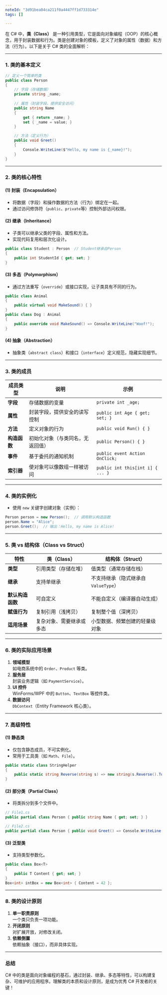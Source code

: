 ```yaml
---
noteId: "3d91bea04ca211f0a4447ff1d733314e"
tags: []

---
```


在 C# 中，**类（Class）** 是一种引用类型，它是面向对象编程（OOP）的核心概念，用于封装数据和行为。类是创建对象的模板，定义了对象的属性（数据）和方法（行为）。以下是关于 C# 类的全面解析：

---

### **1. 类的基本定义**
```csharp
// 定义一个简单的类
public class Person
{
    // 字段（存储数据）
    private string _name;
    
    // 属性（封装字段，提供安全访问）
    public string Name
    {
        get { return _name; }
        set { _name = value; }
    }

    // 方法（定义行为）
    public void Greet()
    {
        Console.WriteLine($"Hello, my name is {_name}!");
    }
}
```

---

### **2. 类的核心特性**
#### **(1) 封装（Encapsulation）**
- 将数据（字段）和操作数据的方法（行为）绑定在一起。
- 通过访问修饰符（`public`、`private`等）控制外部访问权限。

#### **(2) 继承（Inheritance）**
- 子类可以继承父类的字段、属性和方法。
- 实现代码复用和层次化设计。
```csharp
public class Student : Person  // Student继承自Person
{
    public int StudentId { get; set; }
}
```

#### **(3) 多态（Polymorphism）**
- 通过方法重写（`override`）或接口实现，让子类具有不同的行为。
```csharp
public class Animal
{
    public virtual void MakeSound() { }
}
public class Dog : Animal
{
    public override void MakeSound() => Console.WriteLine("Woof!");
}
```

#### **(4) 抽象（Abstraction）**
- 抽象类（`abstract class`）和接口（`interface`）定义规范，隐藏实现细节。

---

### **3. 类的成员**
| 成员类型       | 说明                                                                 | 示例                          |
|----------------|----------------------------------------------------------------------|-------------------------------|
| **字段**       | 存储数据的变量                                                      | `private int _age;`           |
| **属性**       | 封装字段，提供安全的读写控制                                        | `public int Age { get; set; }`|
| **方法**       | 定义对象的行为                                                      | `public void Run() { }`       |
| **构造函数**   | 初始化对象（与类同名，无返回值）                                    | `public Person() { }`         |
| **事件**       | 基于委托的通知机制                                                  | `public event Action OnClick;`|
| **索引器**     | 使对象可以像数组一样被访问                                          | `public int this[int i] { ... }` |

---

### **4. 类的实例化**
- 使用 `new` 关键字创建对象（实例）：
```csharp
Person person = new Person();  // 调用默认构造函数
person.Name = "Alice";
person.Greet();  // 输出：Hello, my name is Alice!
```

---

### **5. 类 vs 结构体（Class vs Struct）**
| 特性                | 类（Class）                          | 结构体（Struct）                     |
|---------------------|--------------------------------------|--------------------------------------|
| **类型**            | 引用类型（存储在堆）                 | 值类型（通常存储在栈）               |
| **继承**            | 支持单继承                           | 不支持继承（隐式继承自`ValueType`）  |
| **默认构造函数**    | 可自定义                             | 不能自定义（编译器自动生成）         |
| **赋值行为**        | 复制引用（浅拷贝）                   | 复制整个值（深拷贝）                 |
| **适用场景**        | 复杂对象、需要继承或多态             | 小型数据、频繁创建的轻量级对象       |

---

### **6. 类的实际应用场景**
1. **领域模型**  
   如电商系统中的 `Order`、`Product` 等类。
2. **服务层**  
   封装业务逻辑（如 `PaymentService`）。
3. **UI 控件**  
   WinForms/WPF 中的 `Button`、`TextBox` 等控件类。
4. **数据访问**  
   `DbContext`（Entity Framework 核心类）。

---

### **7. 高级特性**
#### **(1) 静态类**
- 仅包含静态成员，不可实例化。
- 常用于工具类（如 `Math`、`File`）。
```csharp
public static class StringHelper
{
    public static string Reverse(string s) => new string(s.Reverse().ToArray());
}
```

#### **(2) 部分类（Partial Class）**
- 将类拆分到多个文件中。
```csharp
// File1.cs
public partial class Person { public string Name { get; set; } }

// File2.cs
public partial class Person { public void Greet() => Console.WriteLine(Name); }
```

#### **(3) 泛型类**
- 支持类型参数化。
```csharp
public class Box<T>
{
    public T Content { get; set; }
}
Box<int> intBox = new Box<int> { Content = 42 };
```

---

### **8. 类的设计原则**
1. **单一职责原则**  
   一个类只负责一项功能。
2. **开闭原则**  
   对扩展开放，对修改关闭。
3. **依赖倒置**  
   依赖抽象（接口），而非具体实现。

---

### **总结**
C# 中的类是面向对象编程的基石，通过封装、继承、多态等特性，可以构建复杂、可维护的应用程序。理解类的本质和设计原则，是成为优秀 C# 开发者的关键！